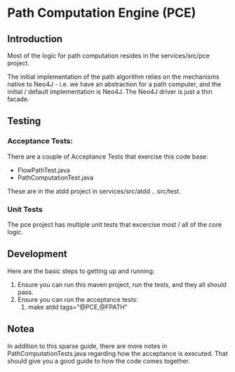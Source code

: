 # Path Computation Engine (PCE)

## Introduction

Most of the logic for path computation resides in the services/src/pce project.

The initial implementation of the path algorithm relies on the mechanisms native
to Neo4J - i.e. we have an abstraction for a path computer, and the initial / 
default implementation is Neo4J. The Neo4J driver is just a thin facade.

## Testing


### Acceptance Tests:

There are a couple of Acceptance Tests that exercise this code base:

* FlowPathTest.java
* PathComputationTest.java

These are in the atdd project in services/src/atdd .. src/test.

### Unit Tests

The pce project has multiple unit tests that excercise most / all of the core logic.

## Development

Here are the basic steps to getting up and running:

1. Ensure you can run this maven project, run the tests, and they all should pass.
2. Ensure you can run the acceptance tests:
    1. make atdd tags="@PCE,@FPATH"

## Notea

In addition to this sparse guide, there are more notes in PathComputationTests.java regarding how the acceptance is executed.  That should give you a good guide to how the code comes together.

 